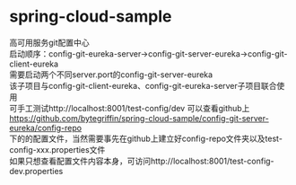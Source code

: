 # spring-cloud-sample

高可用服务git配置中心<br>
启动顺序：config-git-eureka-server->config-git-server-eureka->config-git-client-eureka<br>
需要启动两个不同server.port的config-git-server-eureka<br>
该子项目与config-git-client-eureka、config-git-eureka-server子项目联合使用<br>
可手工测试http://localhost:8001/test-config/dev 可以查看github上<br>
https://github.com/bytegriffin/spring-cloud-sample/config-git-server-eureka/config-repo<br>
下的的配置文件，当然需要事先在github上建立好config-repo文件夹以及test-config-xxx.properties文件<br>
如果只想查看配置文件内容本身，可访问http://localhost:8001/test-config-dev.properties